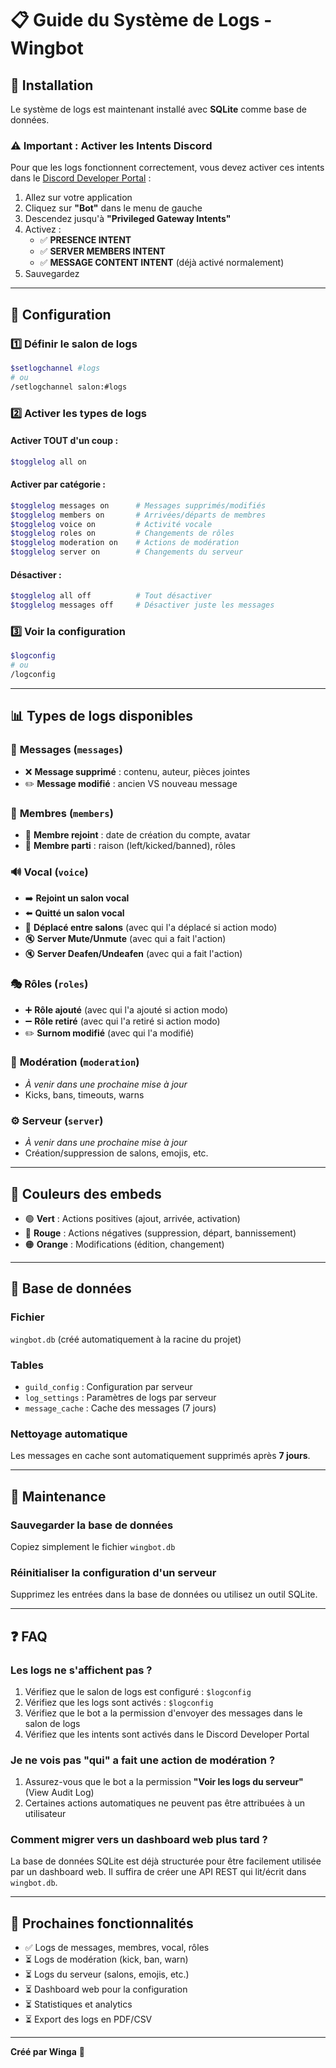 # 📋 Guide du Système de Logs - Wingbot

## 🚀 Installation

Le système de logs est maintenant installé avec **SQLite** comme base de données.

### ⚠️ Important : Activer les Intents Discord

Pour que les logs fonctionnent correctement, vous devez activer ces intents dans le [Discord Developer Portal](https://discord.com/developers/applications) :

1. Allez sur votre application
2. Cliquez sur **"Bot"** dans le menu de gauche
3. Descendez jusqu'à **"Privileged Gateway Intents"**
4. Activez :
   - ✅ **PRESENCE INTENT**
   - ✅ **SERVER MEMBERS INTENT**
   - ✅ **MESSAGE CONTENT INTENT** (déjà activé normalement)
5. Sauvegardez

---

## 🎯 Configuration

### 1️⃣ Définir le salon de logs

```bash
$setlogchannel #logs
# ou
/setlogchannel salon:#logs
```

### 2️⃣ Activer les types de logs

#### Activer TOUT d'un coup :
```bash
$togglelog all on
```

#### Activer par catégorie :
```bash
$togglelog messages on      # Messages supprimés/modifiés
$togglelog members on       # Arrivées/départs de membres
$togglelog voice on         # Activité vocale
$togglelog roles on         # Changements de rôles
$togglelog moderation on    # Actions de modération
$togglelog server on        # Changements du serveur
```

#### Désactiver :
```bash
$togglelog all off          # Tout désactiver
$togglelog messages off     # Désactiver juste les messages
```

### 3️⃣ Voir la configuration

```bash
$logconfig
# ou
/logconfig
```

---

## 📊 Types de logs disponibles

### 📝 **Messages** (`messages`)
- ❌ **Message supprimé** : contenu, auteur, pièces jointes
- ✏️ **Message modifié** : ancien VS nouveau message

### 👥 **Membres** (`members`)
- 👋 **Membre rejoint** : date de création du compte, avatar
- 👋 **Membre parti** : raison (left/kicked/banned), rôles

### 🔊 **Vocal** (`voice`)
- ➡️ **Rejoint un salon vocal**
- ⬅️ **Quitté un salon vocal**
- 🔀 **Déplacé entre salons** (avec qui l'a déplacé si action modo)
- 🔇 **Server Mute/Unmute** (avec qui a fait l'action)
- 🔇 **Server Deafen/Undeafen** (avec qui a fait l'action)

### 🎭 **Rôles** (`roles`)
- ➕ **Rôle ajouté** (avec qui l'a ajouté si action modo)
- ➖ **Rôle retiré** (avec qui l'a retiré si action modo)
- ✏️ **Surnom modifié** (avec qui l'a modifié)

### 🔨 **Modération** (`moderation`)
- *À venir dans une prochaine mise à jour*
- Kicks, bans, timeouts, warns

### ⚙️ **Serveur** (`server`)
- *À venir dans une prochaine mise à jour*
- Création/suppression de salons, emojis, etc.

---

## 🎨 Couleurs des embeds

- 🟢 **Vert** : Actions positives (ajout, arrivée, activation)
- 🔴 **Rouge** : Actions négatives (suppression, départ, bannissement)
- 🟠 **Orange** : Modifications (édition, changement)

---

## 💾 Base de données

### Fichier
`wingbot.db` (créé automatiquement à la racine du projet)

### Tables
- `guild_config` : Configuration par serveur
- `log_settings` : Paramètres de logs par serveur
- `message_cache` : Cache des messages (7 jours)

### Nettoyage automatique
Les messages en cache sont automatiquement supprimés après **7 jours**.

---

## 🔧 Maintenance

### Sauvegarder la base de données
Copiez simplement le fichier `wingbot.db`

### Réinitialiser la configuration d'un serveur
Supprimez les entrées dans la base de données ou utilisez un outil SQLite.

---

## ❓ FAQ

### Les logs ne s'affichent pas ?
1. Vérifiez que le salon de logs est configuré : `$logconfig`
2. Vérifiez que les logs sont activés : `$logconfig`
3. Vérifiez que le bot a la permission d'envoyer des messages dans le salon de logs
4. Vérifiez que les intents sont activés dans le Discord Developer Portal

### Je ne vois pas "qui" a fait une action de modération ?
1. Assurez-vous que le bot a la permission **"Voir les logs du serveur"** (View Audit Log)
2. Certaines actions automatiques ne peuvent pas être attribuées à un utilisateur

### Comment migrer vers un dashboard web plus tard ?
La base de données SQLite est déjà structurée pour être facilement utilisée par un dashboard web. Il suffira de créer une API REST qui lit/écrit dans `wingbot.db`.

---

## 🚀 Prochaines fonctionnalités

- ✅ Logs de messages, membres, vocal, rôles
- ⏳ Logs de modération (kick, ban, warn)
- ⏳ Logs du serveur (salons, emojis, etc.)
- ⏳ Dashboard web pour la configuration
- ⏳ Statistiques et analytics
- ⏳ Export des logs en PDF/CSV

---

**Créé par Winga** 💚

